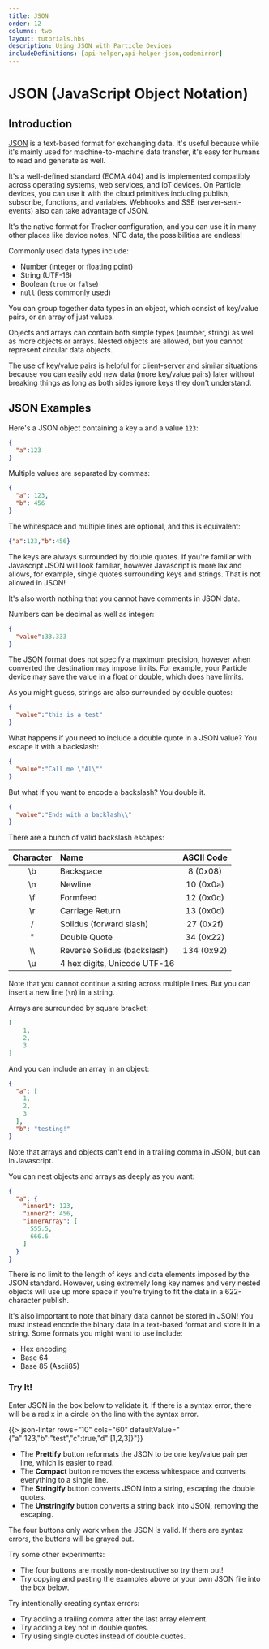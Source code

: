 ```yaml
---
title: JSON
order: 12
columns: two
layout: tutorials.hbs
description: Using JSON with Particle Devices
includeDefinitions: [api-helper,api-helper-json,codemirror]
---
```


# JSON (JavaScript Object Notation)

## Introduction

[JSON](https://www.json.org/) is a text-based format for exchanging data. It's useful because 
while it's mainly used for machine-to-machine data transfer, it's easy for humans to read and 
generate as well. 

It's a well-defined standard (ECMA 404) and is implemented compatibly across operating
systems, web services, and IoT devices. On Particle devices, you can use it with the
cloud primitives including publish, subscribe, functions, and variables. Webhooks and
SSE (server-sent-events) also can take advantage of JSON. 

It's the native format for Tracker configuration, and you can use it in many other places
like device notes, NFC data, the possibilities are endless! 

Commonly used data types include:

- Number (integer or floating point)
- String (UTF-16)
- Boolean (`true` or `false`)
- `null` (less commonly used)

You can group together data types in an object, which consist of key/value pairs, or
an array of just values.

Objects and arrays can contain both simple types (number, string) as well as more objects
or arrays. Nested objects are allowed, but you cannot represent circular data objects.

The use of key/value pairs is helpful for client-server and similar situations because 
you can easily add new data (more key/value pairs) later without breaking things as long 
as both sides ignore keys they don't understand. 


## JSON Examples

Here's a JSON object containing a key `a` and a value `123`:

```json
{
  "a":123
}
```

Multiple values are separated by commas:

```json
{
  "a": 123,
  "b": 456
}
```

The whitespace and multiple lines are optional, and this is equivalent:

```json
{"a":123,"b":456}
```

The keys are always surrounded by double quotes. If you're familiar with Javascript JSON will 
look familiar, however Javascript is more lax and allows, for example, single quotes surrounding 
keys and strings. That is not allowed in JSON!

It's also worth nothing that you cannot have comments in JSON data.

Numbers can be decimal as well as integer:

```json
{
  "value":33.333
}
```

The JSON format does not specify a maximum precision, however when converted the destination 
may impose limits. For example, your Particle device may save the value in a float or double,
which does have limits. 

As you might guess, strings are also surrounded by double quotes:

```json
{
  "value":"this is a test"
}
```

What happens if you need to include a double quote in a JSON value? You escape it with a backslash:

```json
{
  "value":"Call me \"Al\""
}
```

But what if you want to encode a backslash? You double it.

```json
{
  "value":"Ends with a backlash\\"
}
```

There are a bunch of valid backslash escapes:

| Character | Name | ASCII Code |
| :---: | :--- | :---: |
| \b | Backspace | 8 (0x08) |
| \n | Newline | 10 (0x0a) |
| \f | Formfeed | 12 (0x0c)|
| \r | Carriage Return | 13 (0x0d) |
| \/ | Solidus (forward slash) | 27 (0x2f) |
| \" | Double Quote | 34 (0x22)|
| \\\\ | Reverse Solidus (backslash) | 134 (0x92) |
| \u | 4 hex digits, Unicode UTF-16 | &nbsp; | 

Note that you cannot continue a string across multiple lines. But you can insert a new line (`\n`) in a string.

Arrays are surrounded by square bracket:

```json
[
    1,
    2,
    3
]
```

And you can include an array in an object:

```json
{
  "a": [
    1,
    2,
    3
  ],
  "b": "testing!"
}
```

Note that arrays and objects can't end in a trailing comma in JSON, but can in Javascript. 

You can nest objects and arrays as deeply as you want:

```json
{
  "a": {
    "inner1": 123,
    "inner2": 456,
    "innerArray": [
      555.5,
      666.6
    ]
  }
}
```

There is no limit to the length of keys and data elements imposed by the JSON standard. However, using 
extremely long key names and very nested objects will use up more space if you're trying to fit the data 
in a 622-character publish.

It's also important to note that binary data cannot be stored in JSON! You must instead encode the binary data
in a text-based format and store it in a string. Some formats you might want to use include:

- Hex encoding
- Base 64
- Base 85 (Ascii85)

### Try It!

Enter JSON in the box below to validate it. If there is a syntax error, there will be a red x in a circle 
on the line with the syntax error.
 
{{> json-linter rows="10" cols="60" defaultValue="{\"a\":123,\"b\":\"test\",\"c\":true,\"d\":[1,2,3]}"}}


- The **Prettify** button reformats the JSON to be one key/value pair per line, which is easier to read.
- The **Compact** button removes the excess whitespace and converts everything to a single line.
- The **Stringify** button converts JSON into a string, escaping the double quotes. 
- The **Unstringify** button converts a string back into JSON, removing the escaping.

The four buttons only work when the JSON is valid. If there are syntax errors, the buttons will be grayed out.

Try some other experiments:

- The four buttons are mostly non-destructive so try them out!
- Try copying and pasting the examples above or your own JSON file into the box below.

Try intentionally creating syntax errors:

- Try adding a trailing comma after the last array element.
- Try adding a key not in double quotes.
- Try using single quotes instead of double quotes.

